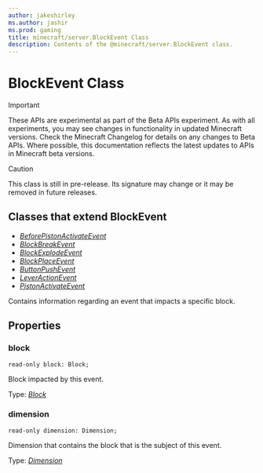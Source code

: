 ```yaml
---
author: jakeshirley
ms.author: jashir
ms.prod: gaming
title: minecraft/server.BlockEvent Class
description: Contents of the @minecraft/server.BlockEvent class.
---
```

# BlockEvent Class
>[!IMPORTANT]
>These APIs are experimental as part of the Beta APIs experiment. As with all experiments, you may see changes in functionality in updated Minecraft versions. Check the Minecraft Changelog for details on any changes to Beta APIs. Where possible, this documentation reflects the latest updates to APIs in Minecraft beta versions.

> [!CAUTION]
> This class is still in pre-release.  Its signature may change or it may be removed in future releases.

## Classes that extend BlockEvent
- [*BeforePistonActivateEvent*](BeforePistonActivateEvent.md)
- [*BlockBreakEvent*](BlockBreakEvent.md)
- [*BlockExplodeEvent*](BlockExplodeEvent.md)
- [*BlockPlaceEvent*](BlockPlaceEvent.md)
- [*ButtonPushEvent*](ButtonPushEvent.md)
- [*LeverActionEvent*](LeverActionEvent.md)
- [*PistonActivateEvent*](PistonActivateEvent.md)

Contains information regarding an event that impacts a specific block.

## Properties

### **block**
`read-only block: Block;`

Block impacted by this event.

Type: [*Block*](Block.md)

### **dimension**
`read-only dimension: Dimension;`

Dimension that contains the block that is the subject of this event.

Type: [*Dimension*](Dimension.md)


